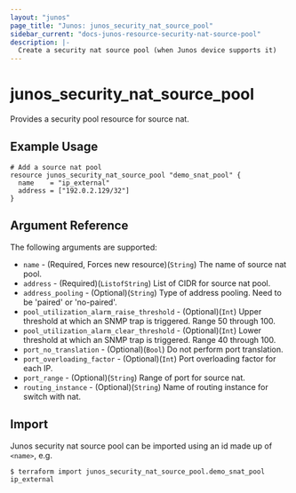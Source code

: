 ```yaml
---
layout: "junos"
page_title: "Junos: junos_security_nat_source_pool"
sidebar_current: "docs-junos-resource-security-nat-source-pool"
description: |-
  Create a security nat source pool (when Junos device supports it)
---
```


# junos_security_nat_source_pool

Provides a security pool resource for source nat.

## Example Usage

```hcl
# Add a source nat pool
resource junos_security_nat_source_pool "demo_snat_pool" {
  name    = "ip_external"
  address = ["192.0.2.129/32"]
}
```

## Argument Reference

The following arguments are supported:

* `name` - (Required, Forces new resource)(`String`) The name of source nat pool.
* `address` - (Required)(`ListofString`) List of CIDR for source nat pool.
* `address_pooling` - (Optional)(`String`) Type of address pooling. Need to be 'paired' or 'no-paired'.
* `pool_utilization_alarm_raise_threshold` - (Optional)(`Int`) Upper threshold at which an SNMP trap is triggered. Range 50 through 100.
* `pool_utilization_alarm_clear_threshold` - (Optional)(`Int`) Lower threshold at which an SNMP trap is triggered. Range 40 through 100.
* `port_no_translation` - (Optional)(`Bool`) Do not perform port translation.
* `port_overloading_factor` - (Optional)(`Int`) Port overloading factor for each IP.
* `port_range` - (Optional)(`String`) Range of port for source nat.
* `routing_instance` - (Optional)(`String`) Name of routing instance for switch with nat.

## Import

Junos security nat source pool can be imported using an id made up of `<name>`, e.g.

```
$ terraform import junos_security_nat_source_pool.demo_snat_pool ip_external
```
